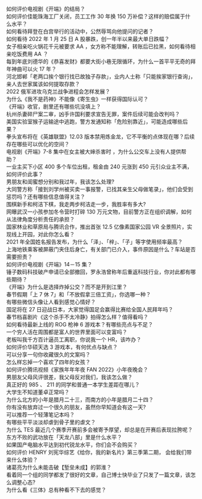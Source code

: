 如何评价电视剧《开端》的结局？  
如何评价佳能珠海工厂关闭，员工工作 30 年换 150 万补偿？这样的赔偿属于什么水平？  
如何看待拜登在白宫举行的活动中，公然辱骂向他提问的记者？  
如何看待 2022 年 1 月 25 日 A 股暴跌，创一年半以来最大单日跌幅？  
女子相亲吃火锅花千元被要求 AA ，女方称不能理解，转账后已拉黑，如何看待相亲吃饭费用 AA ？  
每到年底刘德华的《恭喜发财》都要大街小巷无限循环，为什么一首平平无奇的拜年神曲可以火 17 年？  
河北邯郸「老两口挨个银行找已故独子存款」，业内人士称「只能挨家银行查询」，亲人去世家属该如何提取存款？  
2022 俄军进攻乌克兰战争进程会怎样发展？  
为什么《我不是药神》不能像《寄生虫》一样获得国际认可？  
《开端》收官，剧里还有哪些坑没填上？  
杭州杀妻碎尸案二审，凶手许国利要求宣告无罪，案件后续可能会改判吗？  
美国实验室猴子运输途中逃跑，警方发通知称「危险别靠近」，可能造成哪些后果？  
拳头宣布将在《英雄联盟》12.03 版本禁用炼金龙，它不平衡的点体现在哪？后续存在哪些可以优化的空间？  
电视剧《开端》7-8 集中在女主被大婶杀害时 ，为什么公交车上没有人提供帮助？  
一业主买下小区 400 多个车位出租，租金由 240 元涨到 450 元引众业主不满，如何评价此事？  
男朋友和闺蜜想分别和我过年，我该怎么处理?  
大同警方称「接到刘学州被买卖一事报警，已找其亲生父母做笔录」，他们会受到惩罚吗？还有哪些信息值得关注？  
围棋新手和柯洁下棋，我走两步柯洁走一步，我胜率有多大?  
网曝武汉一小孩参加冬令营时打碎 130 万元文物，目前警方正在组织调解，如何从法律角度分析责任的承担？  
国家林业和草原局与腾讯合作，推出首张 12.5 亿像素国家公园 VR 全景照片，实现线上开园，对此你怎么看？  
2021 年全国姓名报告发布，为什么「泽」、「梓」、「子」等字使用频率最高？  
上海地铁乘客被屏蔽门夹住后身亡，有关部门已介入，事件原因是什么？车站是否需要担责？  
如何评价电视剧《开端》14－15 集？  
锤子数码科技破产申请已全部撤回，罗永浩曾称年后重返科技行业，你对此都有哪些期待？  
《开端》为什么是选择炸掉公交？而不是开到江里？  
春节假期「上 7 休 7」和「不放假拿三倍工资」，你选哪一种？  
有哪些微信头像让人看到感觉心情好？  
国足将在 27 日迎战日本，大家觉得国足会赢得比赛给全国人民拜年吗？  
春节档喜剧片《这个杀手不太冷静》拍得怎么样？值得看吗？  
如何看待最新上线的 ROG 枪神 6 游戏本？有哪些亮点与不足？  
一个穷人活在周围都是富人的世界里面可以变富吗？  
老板叫我千方百计逼员工离职，你说我一个 HR，该咋办？  
如何评价华硕天选 3 游戏本，有何优点与缺点？  
可以分享一句你收藏很久的文案吗？  
怎么样忘掉一个喜欢了四年的女孩？  
如何评价腾讯视频《家族年年年夜 FAN 2022》小年夜晚会？  
男朋友父母风评很差，我父母反对我们，我该怎么做？  
真正好的 985 、 211 的同学和普通一本学生差距在哪儿？  
大学生不知道董卓正常吗？  
为什么北方的小年是腊月二十三，而南方的小年是腊月二十四？  
你有没有放弃过一个很久的朋友，虽然你早知道会有这一天?  
可以推荐一个轻薄笔记本吗？  
有哪些平平淡淡却虐到骨子里的虐文？  
为什么 TES 最近几个赛季开赛前多会被寄予厚望，却总是在开赛后表现拉胯呢？  
东方不败的武功放在「天龙八部」里是什么水平？  
如果国产电脑水平达到初代锐龙水平，你们会不会购买？  
如何评价 HENRY 刘宪华综艺《给你，我的新名片》第三季第二期， 会给我们带来什么体验？  
诸葛亮为什么未能击破【堑垒未成】的郭淮？  
看着同一个组的同学都发了很好的文章，自己博士快毕业了只发了一篇文章，该怎么调整心态?  
为什么看《三体》总有种看不下去的感觉？  
